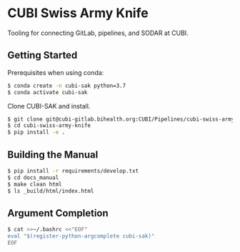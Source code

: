 # CUBI Swiss Army Knife

Tooling for connecting GitLab, pipelines, and SODAR at CUBI.

## Getting Started

Prerequisites when using conda:

```bash
$ conda create -n cubi-sak python=3.7
$ conda activate cubi-sak
```

Clone CUBI-SAK and install.

```bash
$ git clone git@cubi-gitlab.bihealth.org:CUBI/Pipelines/cubi-swiss-army-knife.git
$ cd cubi-swiss-army-knife
$ pip install -e .
```

## Building the Manual

```bash
$ pip install -r requirements/develop.txt
$ cd docs_manual
$ make clean html
$ ls _build/html/index.html
```

## Argument Completion

```bash
$ cat >>~/.bashrc <<"EOF"
eval "$(register-python-argcomplete cubi-sak)"
EOF
```
